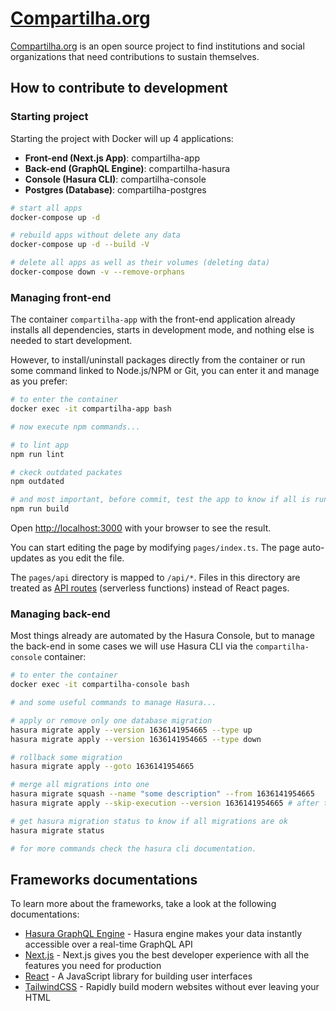 # [Compartilha.org](https://compartilha.org)

[Compartilha.org](https://compartilha.org) is an open source project to find institutions and social organizations that need contributions to sustain themselves.

## How to contribute to development

### Starting project

Starting the project with Docker will up 4 applications:

- **Front-end (Next.js App)**: compartilha-app
- **Back-end (GraphQL Engine)**: compartilha-hasura
- **Console (Hasura CLI)**: compartilha-console
- **Postgres (Database)**: compartilha-postgres

```bash
# start all apps
docker-compose up -d

# rebuild apps without delete any data
docker-compose up -d --build -V

# delete all apps as well as their volumes (deleting data)
docker-compose down -v --remove-orphans
```

### Managing front-end

The container `compartilha-app` with the front-end application already installs all dependencies, starts in development mode, and nothing else is needed to start development.

However, to install/uninstall packages directly from the container or run some command linked to Node.js/NPM or Git, you can enter it and manage as you prefer:

```bash
# to enter the container
docker exec -it compartilha-app bash

# now execute npm commands...

# to lint app
npm run lint

# ckeck outdated packates
npm outdated

# and most important, before commit, test the app to know if all is running fine
npm run build
```

Open [http://localhost:3000](http://localhost:3000) with your browser to see the result.

You can start editing the page by modifying `pages/index.ts`. The page auto-updates as you edit the file.

The `pages/api` directory is mapped to `/api/*`. Files in this directory are treated as [API routes](https://nextjs.org/docs/api-routes/introduction) (serverless functions) instead of React pages.

### Managing back-end

Most things already are automated by the Hasura Console, but to manage the back-end in some cases we will use Hasura CLI via the `compartilha-console` container:

```bash
# to enter the container
docker exec -it compartilha-console bash

# and some useful commands to manage Hasura...

# apply or remove only one database migration
hasura migrate apply --version 1636141954665 --type up
hasura migrate apply --version 1636141954665 --type down

# rollback some migration
hasura migrate apply --goto 1636141954665

# merge all migrations into one
hasura migrate squash --name "some description" --from 1636141954665
hasura migrate apply --skip-execution --version 1636141954665 # after that, skip migration execution because it has already been applied

# get hasura migration status to know if all migrations are ok
hasura migrate status

# for more commands check the hasura cli documentation.
```

## Frameworks documentations

To learn more about the frameworks, take a look at the following documentations:

- [Hasura GraphQL Engine](https://hasura.io/docs/latest/graphql/core/index.html) - Hasura engine makes your data instantly accessible over a real-time GraphQL API
- [Next.js](https://nextjs.org/docs) - Next.js gives you the best developer experience with all the features you need for production
- [React](https://reactjs.org/docs/getting-started.html) - A JavaScript library for building user interfaces
- [TailwindCSS](https://tailwindcss.com/) - Rapidly build modern websites without ever leaving your HTML
